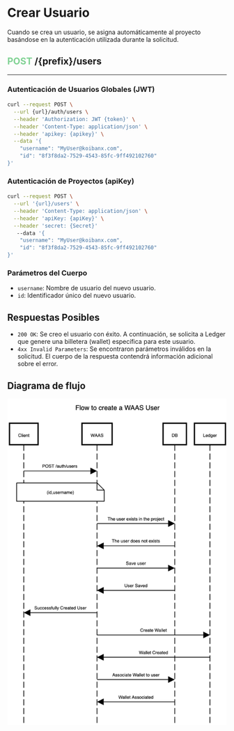# Crear Usuario

Cuando se crea un usuario, se asigna automáticamente al proyecto basándose en la autenticación utilizada durante la solicitud.

## <span style='color: #81d294;'>POST</span> /{prefix}/users
---
### Autenticación de Usuarios Globales (JWT)

``` bash
curl --request POST \
  --url {url}/auth/users \
  --header 'Authorization: JWT {token}' \
  --header 'Content-Type: application/json' \
  --header 'apikey: {apikey}' \
  --data '{
	"username": "MyUser@koibanx.com",
	"id": "8f3f8da2-7529-4543-85fc-9ff492102760"
}'
```
### Autenticación de Proyectos (apiKey)

```bash
curl --request POST \
  --url '{url}/users' \
  --header 'Content-Type: application/json' \
  --header 'apiKey: {apiKey}' \
  --header 'secret: {Secret}'
   --data '{
	"username": "MyUser@koibanx.com",
	"id": "8f3f8da2-7529-4543-85fc-9ff492102760"
}'
```
### Parámetros del Cuerpo

- `username`: Nombre de usuario del nuevo usuario.
- `id`: Identificador único del nuevo usuario.

## Respuestas Posibles

- `200 OK`: Se creo el usuario con éxito. A continuación, se solicita a Ledger que genere una billetera (wallet) específica para este usuario.
- `4xx Invalid Parameters`: Se encontraron parámetros inválidos en la solicitud. El cuerpo de la respuesta contendrá información adicional sobre el error.
## Diagrama de flujo
![Flujo crear usuario](./FlowCreateUser.png "FlowCreateUser")
